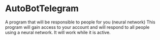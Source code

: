 # AutoBotTelegram
A program that will be responsible to people for you (neural network)
This program will gain access to your account and will respond to all people using a neural network. It will work while it is active.
